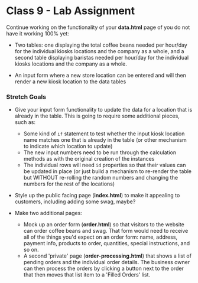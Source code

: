 # Class 9 - Lab Assignment

Continue working on the functionality of your **data.html** page of you do not have it working 100% yet:

- Two tables: one displaying the total coffee beans needed per hour/day for the individual kiosks locations and the company as a whole, and a second table displaying baristas needed per hour/day for the individual kiosks locations and the company as a whole.

- An input form where a new store location can be entered and will then render a new kiosk location to the data tables

### Stretch Goals

- Give your input form functionality to update the data for a location that is already in the table. This is going to require some additional pieces, such as:
	- Some kind of `if` statement to test whether the input kiosk location name matches one that is already in the table (or other mechanism to indicate which location to update)
	- The new input numbers need to be run through the calculation methods as with the original creation of the instances
	- The individual rows will need `id` properties so that their values can be updated in place (or just build a mechanism to re-render the table but WITHOUT re-rolling the random numbers and changing the numbers for the rest of the locations)

- Style up the public facing page (**index.html**) to make it appealing to customers, including adding some swag, maybe?

- Make two additional pages:
	- Mock up an order form (**order.html**) so that visitors to the website can order coffee beans and swag. That form would need to receive all of the things you'd expect on an order form: name, address, payment info, products to order, quantities, special instructions, and so on.
	- A second 'private' page (**order-processing.html**) that shows a list of pending orders and the individual order details. The business owner can then process the orders by clicking a button next to the order that then moves that list item to a 'Filled Orders' list.
